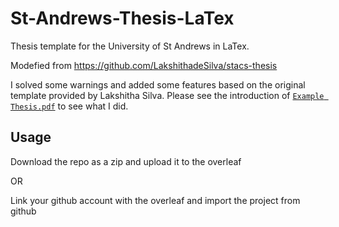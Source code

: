 # St-Andrews-Thesis-LaTex
Thesis template for the University of St Andrews in LaTex.

Modefied from https://github.com/LakshithadeSilva/stacs-thesis

I solved some warnings and added some features based on the original template provided by Lakshitha Silva. Please see the introduction of [`Example Thesis.pdf`](https://github.com/ZhongliangGuo/St-Andrews-Thesis-LaTex/blob/main/Example%20Thesis.pdf) to see what I did.

## Usage
Download the repo as a zip and upload it to the overleaf

OR

Link your github account with the overleaf and import the project from github
